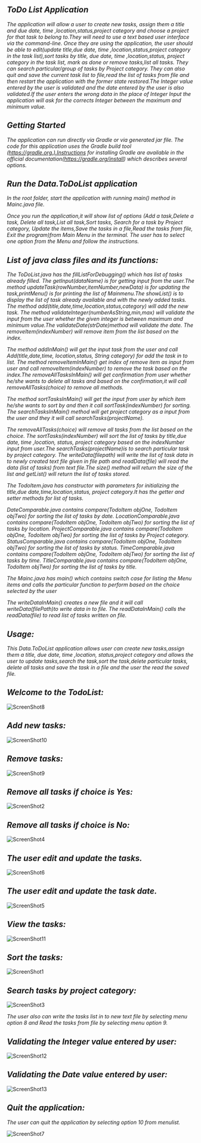 ## *ToDo List Application*

*The application will allow a user to create new tasks, assign them a title and due date, time ,location,status,project
category and choose a project for that task to belong to.They will need to use a text based user interface via the
command-line. Once they are using the application, the user should be able to edit(update title,due date, time
,location,status,project category in the task list),sort tasks by title, due date, time ,location,status, project
category in the task list, mark as done or remove tasks,list all tasks. They can search particular/group of tasks by
Project category. They can also quit and save the current task list to file,read the list of tasks from file and then
restart the application with the former state restored.The Integer value entered by the user is validated and the
date entered by the user is also validated.If the user enters the wrong data in the place of Integer Input 
the application will ask for the corrects Integer between the maximum and minimum value.*

## *Getting Started*

*The application can run directly via Gradle or via generated jar file.*
*The code for this application uses the Gradle build tool (https://gradle.org.).Instructions for installing Gradle are 
available in the official documentation(https://gradle.org/install) which describes several options.*

## *Run the Data.ToDoList application*

*In the root folder, start the application with running main() method in Mainc.java file.*

*Once you run the application,it will show list of options (Add a task,Delete a task, Delete all task,List all task,Sort
tasks, Search for a task by Project category, Update the items,Save the tasks in a file,Read the tasks from file, Exit
the program)from Main Menu in the terminal. The user has to select one option from the Menu and follow the
instructions.*

## *List of java class files and its functions:*

*The ToDoList.java has the fillListForDebugging() which has list of tasks already filled. The getInput(dataName) is for
getting input from the user.The method updateTask(rowNumber,itemNumber,newData) is for updating the task,printMenu() is
for printing the list of Mainmenu.The showList() is to display the list of task already available and with the newly
added tasks. The method add(title,date,time,location,status,category) will add the new task. 
The method validateInteger(numberAsString,min,max) will validate the input from the user whether the given integer
is between maximum and minimum value.The validateDate(strDate)method will validate the date. 
The removeItem(indexNumber) will remove item from the list based on the index.*

*The method addInMain() will get the input task from the user and call
Add(title,date,time, location,status, String category) for add the task in to list.
The method removeItemInMain() get index of remove item as input from user and call removeItem(indexNumber) to
remove the task based on the index.The removeAllTasksInMain() will get confirmation from user whether he/she wants to
delete all tasks and based on the confirmation,it will call removeAllTasks(choice) to remove all methods.*

*The method sortTasksInMain() will get the input from user by which item he/she wants to sort by and then it call
sortTask(indexNumber) for sorting. The searchTasksInMain() method will get project category as a input from the user and
they it will call searchTasks(projectName).*

*The removeAllTasks(choice) will remove all tasks from the list based on the choice. The sortTasks(indexNumber) will
sort the list of tasks by title,due date, time ,location, status, project category based on the indexNumber input from
user.The searchTasks(projectName)is to search particular task by project category. The writeData(filepath) will write
the list of task data in to newly created text file given in file path and readData(file) will read the data
(list of tasks) from text file.The size() method will return the size of the list and getList() will return the
list of tasks stored.*

*The TodoItem.java has constructor with parameters for initializing the title,due date,time,location,status, project
category.It has the getter and setter methods for list of tasks.*

*DateComparable.java contains compare(TodoItem objOne, TodoItem objTwo) for sorting the list of tasks by date.*
*LocationComparable.java contains compare(TodoItem objOne, TodoItem objTwo) for sorting the list of tasks by location.*
*ProjectComparable.java contains compare(TodoItem objOne, TodoItem objTwo) for sorting the list of tasks by Project 
 category.*
*StatusComparable.java contains compare(TodoItem objOne, TodoItem objTwo) for sorting the list of tasks by status.*
*TimeComparable.java contains compare(TodoItem objOne, TodoItem objTwo) for sorting the list of tasks by time.*
*TitleComparable.java contains compare(TodoItem objOne, TodoItem objTwo) for sorting the list of tasks by title.*

*The Mainc.java has main() which contains switch case for listing the Menu items and calls the particular function
to perform based on the choice selected by the user*

*The writeDataInMain() creates a new file and it will call writeData(filePath)to write data in to file. The
readDataInMain() calls the readData(file) to read list of tasks written on file.*

## *Usage:*

*This Data.ToDoList application allows user can create new tasks,assign them a title, due date, time ,location,
status,project category and allows the user to update tasks,search the task,sort the task,delete particular tasks,
delete all tasks and save the task in a file and the user the read the saved file.*

## *Welcome to the TodoList:*

![ScreenShot8](Screenshots/ScreenShot8.png)

## *Add new tasks:*

![ScreenShot10](Screenshots/ScreenShot10.png)

## *Remove tasks:*

![ScreenShot9](Screenshots/ScreenShot9.png)

## *Remove all tasks if choice is Yes:*

![ScreenShot2](Screenshots/ScreenShot2.png)

## *Remove all tasks if choice is No:*

![ScreenShot4](Screenshots/ScreenShot4.png)

## *The user edit and update the tasks.*

![ScreenShot6](Screenshots/ScreenShot6.png)

## *The user edit and update the task date.*

![ScreenShot5](Screenshots/ScreenShot5.png)

## *View the tasks:*

![ScreenShot11](Screenshots/ScreenShot11.png)

## *Sort the tasks:*

![ScreenShot1](Screenshots/ScreenShot1.png)

## *Search tasks by project category:*

![ScreenShot3](Screenshots/ScreenShot3.png)

*The user also can write the tasks list in to new text file by selecting menu option 8 and Read the tasks from file by
selecting menu option 9.*

## *Validating the Integer value entered by user:*

![ScreenShot12](Screenshots/ScreenShot12.png)

## *Validating the Date value entered by user:*

![ScreenShot13](Screenshots/ScreenShot13.png)

## *Quit the application:*

*The user can quit the application by selecting option 10 from menulist.*

![ScreenShot7](Screenshots/ScreenShot7.png)
































